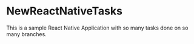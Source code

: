 # NewReactNativeTasks
This is a sample React Native Application with so many tasks done on so many branches.
